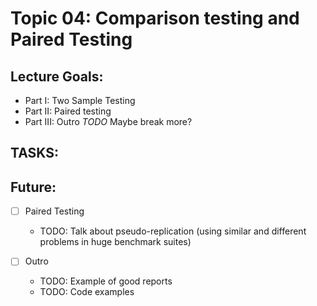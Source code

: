 # Topic 04: Comparison testing and Paired Testing
## Lecture Goals:
- Part I: Two Sample Testing
- Part II: Paired testing
- Part III: Outro
*TODO* Maybe break more?

## TASKS:
## Future:

- [ ] Paired Testing
  - TODO: Talk about pseudo-replication (using similar and different problems
    in huge benchmark suites)

- [ ] Outro
  - TODO: Example of good reports
  - TODO: Code examples
